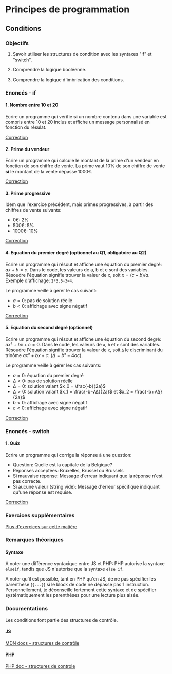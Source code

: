# Principes de programmation

## Conditions

### Objectifs

 1. Savoir utiliser les structures de condition avec les syntaxes "if" et "switch".

 2. Comprendre la logique booléenne.

 3. Comprendre la logique d'imbrication des conditions.

### Enoncés - if

#### 1. Nombre entre 10 et 20

Ecrire un programme qui vérifie **si** un nombre contenu dans une variable est compris entre 10 et 20 inclus et affiche un message personnalisé en fonction du résulat.

[Correction](./corrections/a-number/)

#### 2. Prime du vendeur

Ecrire un programme qui calcule le montant de la prime d'un vendeur en fonction de son chiffre de vente. La prime vaut 10% de son chiffre de vente **si** le montant de la vente dépasse 1000€.

[Correction](./corrections/b-bonus/)

#### 3. Prime progressive

Idem que l'exercice précédent, mais primes progressives, à partir des chiffres de vente suivants: 
 - 0€: 2%
 - 500€: 5%
 - 1000€: 10%

[Correction](./corrections/c-bonus/)

#### 4. Equation du premier degré (optionnel au Q1, obligatoire au Q2)

Ecrire un programme qui résout et affiche une équation du premier degré: $ax + b = c$. Dans le code, les valeurs de a, b et c sont des variables. Résoudre l'équation signifie trouver la valeur de x, soit $x = (c-b)/a$. Exemple d'affichage: `2*3.5-3=4`.

Le programme veille à gérer le cas suivant:
 - $a = 0$: pas de solution réelle
 - $b < 0$: affichage avec signe négatif

[Correction](./corrections/d-first/)

#### 5. Equation du second degré (optionnel)

Ecrire un programme qui résout et affiche une équation du second degré: $ax² + bx + c = 0$. Dans le code, les valeurs de `a`, `b` et `c` sont des variables. Résoudre l'équation signifie trouver la valeur de `x`, soit `Δ` le discriminant du trinôme $ax² + bx + c$: ($Δ = b² - 4ac$).

Le programme veille à gérer les cas suivants: 
 - $a = 0$: équation du premier degré
 - $Δ < 0$: pas de solution réelle  
 - $Δ = 0$: solution valant $x_0 = \frac{-b}{2a}$
 - $Δ > 0$: solution valant $x_1 = \frac{-b-√Δ}{2a}$ et $x_2 = \frac{-b+√Δ}{2a}$
 - $b < 0$: affichage avec signe négatif
 - $c < 0$: affichage avec signe négatif

[Correction](./corrections/e-second/)

### Enoncés - switch

#### 1. Quiz

Ecrire un programme qui corrige la réponse à une question:
 - Question: Quelle est la capitale de la Belgique?
 - Réponses acceptées: Bruxelles, Brussel ou Brussels
 - Si mauvaise réponse: Message d'erreur indiquant que la réponse n'est pas correcte.
 - Si aucune valeur (string vide): Message d'erreur spécifique indiquant qu'une réponse est requise.

[Correction](./corrections/f-quiz/)

### Exercices supplémentaires

[Plus d'exercices sur cette matière](./sup.md)

### Remarques théoriques

#### Syntaxe

A noter une différence syntaxique entre JS et PHP: PHP autorise la syntaxe `elseif`, tandis que JS n'autorise que la syntaxe `else if`. 

A noter qu'il est possible, tant en PHP qu'en JS, de ne pas spécifier les parenthèse (`{...}`) si le block de code ne dépasse pas 1 instruction. Personnellement, je déconseille fortement cette syntaxe et de spécifier systématiquement les parenthèses pour une lecture plus aisée.

### Documentations

Les conditions font partie des structures de contrôle.

#### JS

[MDN docs - structures de contrôle](https://developer.mozilla.org/fr/docs/Web/JavaScript/Reference#contr%C3%B4le_du_flux_dex%C3%A9cution)

#### PHP

[PHP doc - structures de controle](https://www.php.net/manual/fr/language.control-structures.php)
